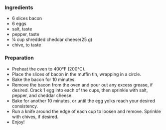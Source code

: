 ### Ingredients

* 6 slices bacon
* 6 eggs
* salt, taste
* pepper, taste
* ¼ cup shredded cheddar cheese(25 g)
* chive, to taste


### Preparation

* Preheat the oven to 400°F (200°C).
* Place the slices of bacon in the muffin tin, wrapping in a circle.
* Bake the bacon for 10 minutes.
* Remove the bacon from the oven and pour out any excess grease, if desired. Crack 1 egg into each of the cups, then sprinkle with salt, pepper, and cheddar cheese.
* Bake for another 10 minutes, or until the egg yolks reach your desired consistency.
* Run a knife around the edge of each cup to loosen and remove. Sprinkle with chives, if desired.
* Enjoy!
